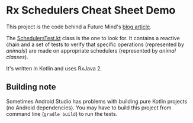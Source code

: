 # Rx Schedulers Cheat Sheet Demo

This project is the code behind a Future Mind's [blog article](https://www.futuremind.com/blog/rxjava-schedulers-cheat-sheet).

The [SchedulersTest.kt](/app/src/test/java/com/futuremind/subscriberscheatsheet/SchedulersTest.kt) class is the one to look for. It contains a reactive chain and a set of tests to verify that specific operations (represented by *animals*) are made on appropriate schedulers (represented by *animal classes*).

It's written in Kotlin and uses RxJava 2.

## Building note

Sometimes Android Studio has problems with building pure Kotlin projects (no Android dependencies). You may have to build this project from command line (`gradle build`) to run the tests.
